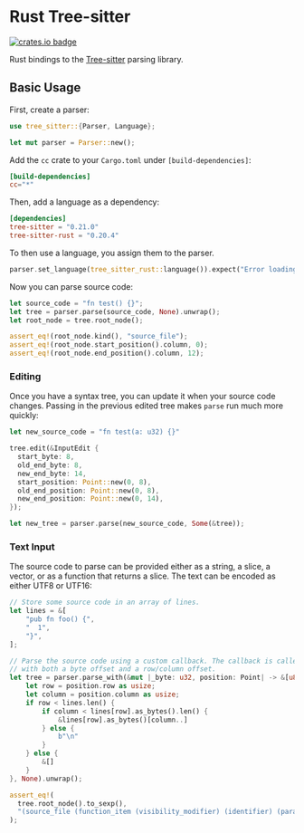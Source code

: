 # Rust Tree-sitter

[![crates.io badge]][crates.io]

[crates.io]: https://crates.io/crates/tree-sitter
[crates.io badge]: https://img.shields.io/crates/v/tree-sitter.svg?color=%23B48723

Rust bindings to the [Tree-sitter][] parsing library.

## Basic Usage

First, create a parser:

```rust
use tree_sitter::{Parser, Language};

let mut parser = Parser::new();
```

Add the `cc` crate to your `Cargo.toml` under `[build-dependencies]`:

```toml
[build-dependencies]
cc="*"
```

Then, add a language as a dependency:

```toml
[dependencies]
tree-sitter = "0.21.0"
tree-sitter-rust = "0.20.4"
```

To then use a language, you assign them to the parser.

```rust
parser.set_language(tree_sitter_rust::language()).expect("Error loading Rust grammar");
```

Now you can parse source code:

```rust
let source_code = "fn test() {}";
let tree = parser.parse(source_code, None).unwrap();
let root_node = tree.root_node();

assert_eq!(root_node.kind(), "source_file");
assert_eq!(root_node.start_position().column, 0);
assert_eq!(root_node.end_position().column, 12);
```

### Editing

Once you have a syntax tree, you can update it when your source code changes.
Passing in the previous edited tree makes `parse` run much more quickly:

```rust
let new_source_code = "fn test(a: u32) {}"

tree.edit(&InputEdit {
  start_byte: 8,
  old_end_byte: 8,
  new_end_byte: 14,
  start_position: Point::new(0, 8),
  old_end_position: Point::new(0, 8),
  new_end_position: Point::new(0, 14),
});

let new_tree = parser.parse(new_source_code, Some(&tree));
```

### Text Input

The source code to parse can be provided either as a string, a slice, a vector,
or as a function that returns a slice. The text can be encoded as either UTF8 or UTF16:

```rust
// Store some source code in an array of lines.
let lines = &[
    "pub fn foo() {",
    "  1",
    "}",
];

// Parse the source code using a custom callback. The callback is called
// with both a byte offset and a row/column offset.
let tree = parser.parse_with(&mut |_byte: u32, position: Point| -> &[u8] {
    let row = position.row as usize;
    let column = position.column as usize;
    if row < lines.len() {
        if column < lines[row].as_bytes().len() {
            &lines[row].as_bytes()[column..]
        } else {
            b"\n"
        }
    } else {
        &[]
    }
}, None).unwrap();

assert_eq!(
  tree.root_node().to_sexp(),
  "(source_file (function_item (visibility_modifier) (identifier) (parameters) (block (number_literal))))"
);
```

[tree-sitter]: https://github.com/tree-sitter/tree-sitter
